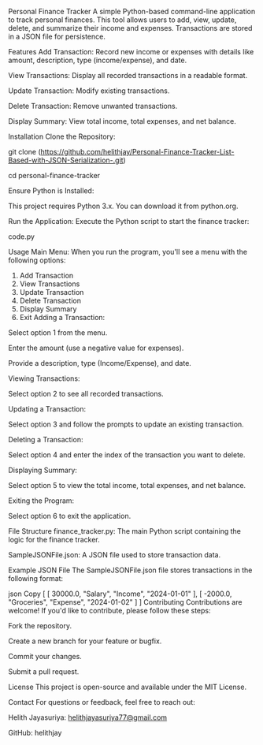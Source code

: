 Personal Finance Tracker
A simple Python-based command-line application to track personal finances. This tool allows users to add, view, update, delete, and summarize their income and expenses. Transactions are stored in a JSON file for persistence.

Features
Add Transaction: Record new income or expenses with details like amount, description, type (income/expense), and date.

View Transactions: Display all recorded transactions in a readable format.

Update Transaction: Modify existing transactions.

Delete Transaction: Remove unwanted transactions.

Display Summary: View total income, total expenses, and net balance.

Installation
Clone the Repository:


git clone (https://github.com/helithjay/Personal-Finance-Tracker-List-Based-with-JSON-Serialization-.git)

cd personal-finance-tracker

Ensure Python is Installed:

This project requires Python 3.x. You can download it from python.org.

Run the Application:
Execute the Python script to start the finance tracker:


code.py

Usage
Main Menu:
When you run the program, you'll see a menu with the following options:


1. Add Transaction
2. View Transactions
3. Update Transaction
4. Delete Transaction
5. Display Summary
6. Exit
Adding a Transaction:

Select option 1 from the menu.

Enter the amount (use a negative value for expenses).

Provide a description, type (Income/Expense), and date.

Viewing Transactions:

Select option 2 to see all recorded transactions.

Updating a Transaction:

Select option 3 and follow the prompts to update an existing transaction.

Deleting a Transaction:

Select option 4 and enter the index of the transaction you want to delete.

Displaying Summary:

Select option 5 to view the total income, total expenses, and net balance.

Exiting the Program:

Select option 6 to exit the application.

File Structure
finance_tracker.py: The main Python script containing the logic for the finance tracker.

SampleJSONFile.json: A JSON file used to store transaction data.

Example JSON File
The SampleJSONFile.json file stores transactions in the following format:

json
Copy
[
  [
    30000.0,
    "Salary",
    "Income",
    "2024-01-01"
  ],
  [
    -2000.0,
    "Groceries",
    "Expense",
    "2024-01-02"
  ]
]
Contributing
Contributions are welcome! If you'd like to contribute, please follow these steps:

Fork the repository.

Create a new branch for your feature or bugfix.

Commit your changes.

Submit a pull request.

License
This project is open-source and available under the MIT License.

Contact
For questions or feedback, feel free to reach out:

Helith Jayasuriya: helithjayasuriya77@gmail.com

GitHub: helithjay
